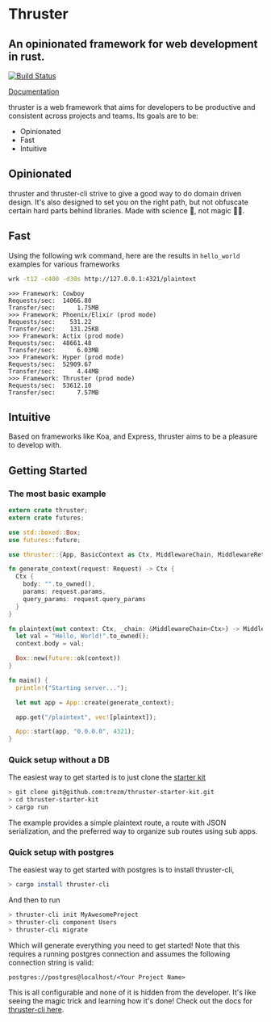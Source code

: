 # Thruster
## An opinionated framework for web development in rust.

[![Build Status](https://travis-ci.org/trezm/Thruster.svg?branch=master)](https://travis-ci.org/trezm/Thruster)

[Documentation](https://docs.rs/thruster/0.4.4/thruster/)

thruster is a web framework that aims for developers to be productive and consistent across projects and teams. Its goals are to be:
- Opinionated
- Fast
- Intuitive

## Opinionated

thruster and thruster-cli strive to give a good way to do domain driven design. It's also designed to set you on the right path, but not obfuscate certain hard parts behind libraries. Made with science 🔭, not magic 🧙‍♂️.

## Fast

Using the following wrk command, here are the results in `hello_world` examples for various frameworks

```bash
wrk -t12 -c400 -d30s http://127.0.0.1:4321/plaintext
```

```
>>> Framework: Cowboy
Requests/sec:  14066.80
Transfer/sec:      1.75MB
>>> Framework: Phoenix/Elixir (prod mode)
Requests/sec:    531.22
Transfer/sec:    131.25KB
>>> Framework: Actix (prod mode)
Requests/sec:  48661.48
Transfer/sec:      6.03MB
>>> Framework: Hyper (prod mode)
Requests/sec:  52909.67
Transfer/sec:      4.44MB
>>> Framework: Thruster (prod mode)
Requests/sec:  53612.10
Transfer/sec:      7.57MB
```

## Intuitive

Based on frameworks like Koa, and Express, thruster aims to be a pleasure to develop with.

## Getting Started

### The most basic example

```rust
extern crate thruster;
extern crate futures;

use std::boxed::Box;
use futures::future;

use thruster::{App, BasicContext as Ctx, MiddlewareChain, MiddlewareReturnValue, Request};

fn generate_context(request: Request) -> Ctx {
  Ctx {
    body: "".to_owned(),
    params: request.params,
    query_params: request.query_params
  }
}

fn plaintext(mut context: Ctx, _chain: &MiddlewareChain<Ctx>) -> MiddlewareReturnValue<Ctx> {
  let val = "Hello, World!".to_owned();
  context.body = val;

  Box::new(future::ok(context))
}

fn main() {
  println!("Starting server...");

  let mut app = App::create(generate_context);

  app.get("/plaintext", vec![plaintext]);

  App::start(app, "0.0.0.0", 4321);
}
```

### Quick setup without a DB

The easiest way to get started is to just clone the [starter kit](https://github.com/trezm/thruster-starter-kit)

```bash
> git clone git@github.com:trezm/thruster-starter-kit.git
> cd thruster-starter-kit
> cargo run
```

The example provides a simple plaintext route, a route with JSON serialization, and the preferred way to organize sub routes using sub apps.

### Quick setup with postgres

The easiest way to get started with postgres is to install thruster-cli,

```bash
> cargo install thruster-cli
```

And then to run

```bash
> thruster-cli init MyAwesomeProject
> thruster-cli component Users
> thruster-cli migrate
```

Which will generate everything you need to get started! Note that this requires a running postgres connection and assumes the following connection string is valid:

```
postgres://postgres@localhost/<Your Project Name>
```

This is all configurable and none of it is hidden from the developer. It's like seeing the magic trick and learning how it's done! Check out the docs for [thruster-cli here](https://github.com/trezm/thruster-cli).
